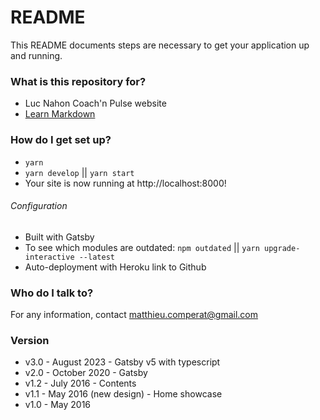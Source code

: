 # README #

This README documents steps are necessary to get your application up and running.

### What is this repository for? ###

* Luc Nahon Coach'n Pulse website
* [Learn Markdown](https://bitbucket.org/tutorials/markdowndemo)

### How do I get set up? ###

* `yarn`
* `yarn develop` || `yarn start`
* Your site is now running at http://localhost:8000!

###### Configuration ######

* Built with Gatsby
* To see which modules are outdated: `npm outdated` || `yarn upgrade-interactive --latest`
* Auto-deployment with Heroku link to Github

### Who do I talk to? ###

For any information, contact matthieu.comperat@gmail.com

### Version ###
* v3.0 - August 2023 - Gatsby v5 with typescript
* v2.0 - October 2020 - Gatsby
* v1.2 - July 2016 - Contents
* v1.1 - May 2016 (new design) - Home showcase
* v1.0 - May 2016
